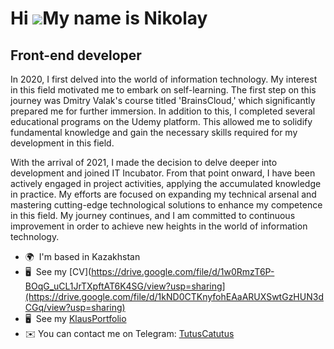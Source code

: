 Hi ![](https://user-images.githubusercontent.com/18350557/176309783-0785949b-9127-417c-8b55-ab5a4333674e.gif)My name is Nikolay
===============================================================================================================================

Front-end developer
-------------------

In 2020, I first delved into the world of information technology. My interest in this field motivated me to embark on self-learning. The first step on this journey was Dmitry Valak's course titled 'BrainsCloud,' which significantly prepared me for further immersion. In addition to this, I completed several educational programs on the Udemy platform. This allowed me to solidify fundamental knowledge and gain the necessary skills required for my development in this field.

With the arrival of 2021, I made the decision to delve deeper into development and joined IT Incubator. From that point onward, I have been actively engaged in project activities, applying the accumulated knowledge in practice. My efforts are focused on expanding my technical arsenal and mastering cutting-edge technological solutions to enhance my competence in this field. My journey continues, and I am committed to continuous improvement in order to achieve new heights in the world of information technology.

* 🌍  I'm based in Kazakhstan
* 🖥️  See my [CV](https://drive.google.com/file/d/1w0RmzT6P-BOqG_uCL1JrTXpftAT6K4SG/view?usp=sharing](https://drive.google.com/file/d/1kND0CTKnyfohEAaARUXSwtGzHUN3dCGq/view?usp=sharing)
* 🖥️  See my [KlausPortfolio](https://klaus-website.vercel.app/#home)
* ✉️ You can contact me on Telegram: [TutusCatutus](https://t.me/TutusCatutus)







